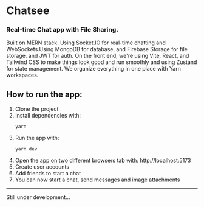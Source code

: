 # Chatsee

### Real-time Chat app with File Sharing.

Built on MERN stack. Using Socket.IO for real-time chatting and WebSockets.Using MongoDB for database, and Firebase Storage for file storage, and JWT for auth. On the front end, we're using Vite, React, and Tailwind CSS to make things look good and run smoothly and using Zustand for state management. We organize everything in one place with Yarn workspaces.

## How to run the app:

1. Clone the project
2. Install dependencies with:
   ```
   yarn
   ```
3. Run the app with:
   ```
   yarn dev
   ```
4. Open the app on two different browsers tab with: http://localhost:5173
5. Create user accounts
6. Add friends to start a chat
7. You can now start a chat, send messages and image attachments

---

Still under development...
